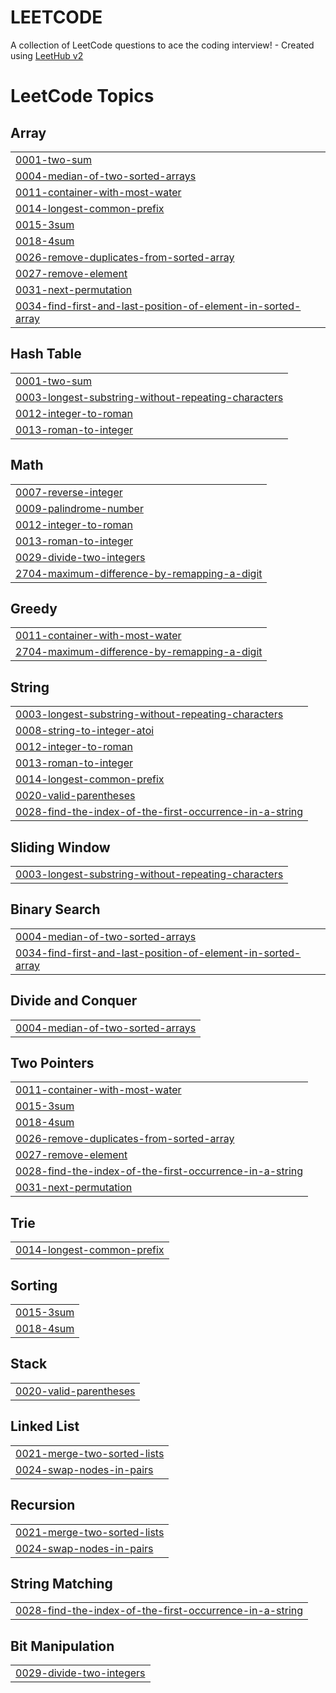 # LEETCODE
A collection of LeetCode questions to ace the coding interview! - Created using [LeetHub v2](https://github.com/arunbhardwaj/LeetHub-2.0)

<!---LeetCode Topics Start-->
# LeetCode Topics
## Array
|  |
| ------- |
| [0001-two-sum](https://github.com/tusharvats25/LEETCODE/tree/master/0001-two-sum) |
| [0004-median-of-two-sorted-arrays](https://github.com/tusharvats25/LEETCODE/tree/master/0004-median-of-two-sorted-arrays) |
| [0011-container-with-most-water](https://github.com/tusharvats25/LEETCODE/tree/master/0011-container-with-most-water) |
| [0014-longest-common-prefix](https://github.com/tusharvats25/LEETCODE/tree/master/0014-longest-common-prefix) |
| [0015-3sum](https://github.com/tusharvats25/LEETCODE/tree/master/0015-3sum) |
| [0018-4sum](https://github.com/tusharvats25/LEETCODE/tree/master/0018-4sum) |
| [0026-remove-duplicates-from-sorted-array](https://github.com/tusharvats25/LEETCODE/tree/master/0026-remove-duplicates-from-sorted-array) |
| [0027-remove-element](https://github.com/tusharvats25/LEETCODE/tree/master/0027-remove-element) |
| [0031-next-permutation](https://github.com/tusharvats25/LEETCODE/tree/master/0031-next-permutation) |
| [0034-find-first-and-last-position-of-element-in-sorted-array](https://github.com/tusharvats25/LEETCODE/tree/master/0034-find-first-and-last-position-of-element-in-sorted-array) |
## Hash Table
|  |
| ------- |
| [0001-two-sum](https://github.com/tusharvats25/LEETCODE/tree/master/0001-two-sum) |
| [0003-longest-substring-without-repeating-characters](https://github.com/tusharvats25/LEETCODE/tree/master/0003-longest-substring-without-repeating-characters) |
| [0012-integer-to-roman](https://github.com/tusharvats25/LEETCODE/tree/master/0012-integer-to-roman) |
| [0013-roman-to-integer](https://github.com/tusharvats25/LEETCODE/tree/master/0013-roman-to-integer) |
## Math
|  |
| ------- |
| [0007-reverse-integer](https://github.com/tusharvats25/LEETCODE/tree/master/0007-reverse-integer) |
| [0009-palindrome-number](https://github.com/tusharvats25/LEETCODE/tree/master/0009-palindrome-number) |
| [0012-integer-to-roman](https://github.com/tusharvats25/LEETCODE/tree/master/0012-integer-to-roman) |
| [0013-roman-to-integer](https://github.com/tusharvats25/LEETCODE/tree/master/0013-roman-to-integer) |
| [0029-divide-two-integers](https://github.com/tusharvats25/LEETCODE/tree/master/0029-divide-two-integers) |
| [2704-maximum-difference-by-remapping-a-digit](https://github.com/tusharvats25/LEETCODE/tree/master/2704-maximum-difference-by-remapping-a-digit) |
## Greedy
|  |
| ------- |
| [0011-container-with-most-water](https://github.com/tusharvats25/LEETCODE/tree/master/0011-container-with-most-water) |
| [2704-maximum-difference-by-remapping-a-digit](https://github.com/tusharvats25/LEETCODE/tree/master/2704-maximum-difference-by-remapping-a-digit) |
## String
|  |
| ------- |
| [0003-longest-substring-without-repeating-characters](https://github.com/tusharvats25/LEETCODE/tree/master/0003-longest-substring-without-repeating-characters) |
| [0008-string-to-integer-atoi](https://github.com/tusharvats25/LEETCODE/tree/master/0008-string-to-integer-atoi) |
| [0012-integer-to-roman](https://github.com/tusharvats25/LEETCODE/tree/master/0012-integer-to-roman) |
| [0013-roman-to-integer](https://github.com/tusharvats25/LEETCODE/tree/master/0013-roman-to-integer) |
| [0014-longest-common-prefix](https://github.com/tusharvats25/LEETCODE/tree/master/0014-longest-common-prefix) |
| [0020-valid-parentheses](https://github.com/tusharvats25/LEETCODE/tree/master/0020-valid-parentheses) |
| [0028-find-the-index-of-the-first-occurrence-in-a-string](https://github.com/tusharvats25/LEETCODE/tree/master/0028-find-the-index-of-the-first-occurrence-in-a-string) |
## Sliding Window
|  |
| ------- |
| [0003-longest-substring-without-repeating-characters](https://github.com/tusharvats25/LEETCODE/tree/master/0003-longest-substring-without-repeating-characters) |
## Binary Search
|  |
| ------- |
| [0004-median-of-two-sorted-arrays](https://github.com/tusharvats25/LEETCODE/tree/master/0004-median-of-two-sorted-arrays) |
| [0034-find-first-and-last-position-of-element-in-sorted-array](https://github.com/tusharvats25/LEETCODE/tree/master/0034-find-first-and-last-position-of-element-in-sorted-array) |
## Divide and Conquer
|  |
| ------- |
| [0004-median-of-two-sorted-arrays](https://github.com/tusharvats25/LEETCODE/tree/master/0004-median-of-two-sorted-arrays) |
## Two Pointers
|  |
| ------- |
| [0011-container-with-most-water](https://github.com/tusharvats25/LEETCODE/tree/master/0011-container-with-most-water) |
| [0015-3sum](https://github.com/tusharvats25/LEETCODE/tree/master/0015-3sum) |
| [0018-4sum](https://github.com/tusharvats25/LEETCODE/tree/master/0018-4sum) |
| [0026-remove-duplicates-from-sorted-array](https://github.com/tusharvats25/LEETCODE/tree/master/0026-remove-duplicates-from-sorted-array) |
| [0027-remove-element](https://github.com/tusharvats25/LEETCODE/tree/master/0027-remove-element) |
| [0028-find-the-index-of-the-first-occurrence-in-a-string](https://github.com/tusharvats25/LEETCODE/tree/master/0028-find-the-index-of-the-first-occurrence-in-a-string) |
| [0031-next-permutation](https://github.com/tusharvats25/LEETCODE/tree/master/0031-next-permutation) |
## Trie
|  |
| ------- |
| [0014-longest-common-prefix](https://github.com/tusharvats25/LEETCODE/tree/master/0014-longest-common-prefix) |
## Sorting
|  |
| ------- |
| [0015-3sum](https://github.com/tusharvats25/LEETCODE/tree/master/0015-3sum) |
| [0018-4sum](https://github.com/tusharvats25/LEETCODE/tree/master/0018-4sum) |
## Stack
|  |
| ------- |
| [0020-valid-parentheses](https://github.com/tusharvats25/LEETCODE/tree/master/0020-valid-parentheses) |
## Linked List
|  |
| ------- |
| [0021-merge-two-sorted-lists](https://github.com/tusharvats25/LEETCODE/tree/master/0021-merge-two-sorted-lists) |
| [0024-swap-nodes-in-pairs](https://github.com/tusharvats25/LEETCODE/tree/master/0024-swap-nodes-in-pairs) |
## Recursion
|  |
| ------- |
| [0021-merge-two-sorted-lists](https://github.com/tusharvats25/LEETCODE/tree/master/0021-merge-two-sorted-lists) |
| [0024-swap-nodes-in-pairs](https://github.com/tusharvats25/LEETCODE/tree/master/0024-swap-nodes-in-pairs) |
## String Matching
|  |
| ------- |
| [0028-find-the-index-of-the-first-occurrence-in-a-string](https://github.com/tusharvats25/LEETCODE/tree/master/0028-find-the-index-of-the-first-occurrence-in-a-string) |
## Bit Manipulation
|  |
| ------- |
| [0029-divide-two-integers](https://github.com/tusharvats25/LEETCODE/tree/master/0029-divide-two-integers) |
<!---LeetCode Topics End-->